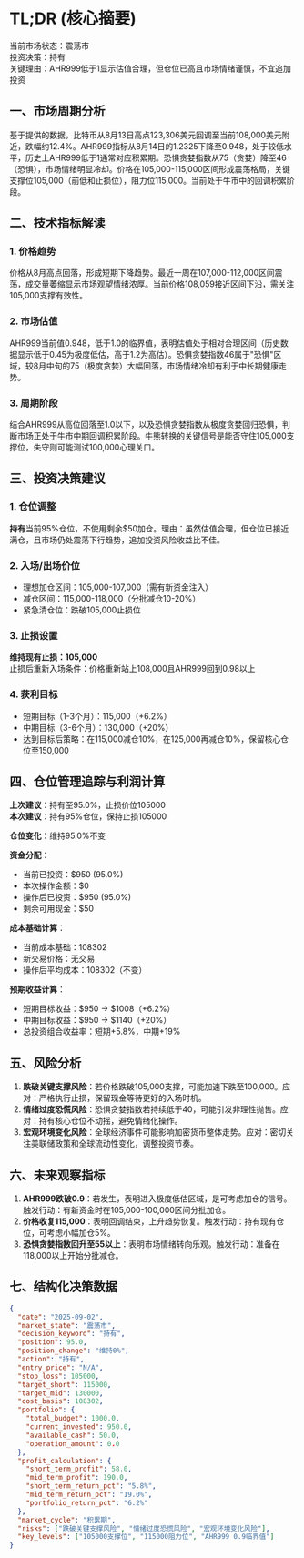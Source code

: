 # TL;DR (核心摘要)
当前市场状态：震荡市  
投资决策：持有  
关键理由：AHR999低于1显示估值合理，但仓位已高且市场情绪谨慎，不宜追加投资

## 一、市场周期分析
基于提供的数据，比特币从8月13日高点123,306美元回调至当前108,000美元附近，跌幅约12.4%。AHR999指标从8月14日的1.2325下降至0.948，处于较低水平，历史上AHR999低于1通常对应积累期。恐惧贪婪指数从75（贪婪）降至46（恐惧），市场情绪明显冷却。价格在105,000-115,000区间形成震荡格局，关键支撑位105,000（前低和止损位），阻力位115,000。当前处于牛市中的回调积累阶段。

## 二、技术指标解读
### 1. 价格趋势
价格从8月高点回落，形成短期下降趋势。最近一周在107,000-112,000区间震荡，成交量萎缩显示市场观望情绪浓厚。当前价格108,059接近区间下沿，需关注105,000支撑有效性。

### 2. 市场估值
AHR999当前值0.948，低于1.0的临界值，表明估值处于相对合理区间（历史数据显示低于0.45为极度低估，高于1.2为高估）。恐惧贪婪指数46属于"恐惧"区域，较8月中旬的75（极度贪婪）大幅回落，市场情绪冷却有利于中长期健康走势。

### 3. 周期阶段
结合AHR999从高位回落至1.0以下，以及恐惧贪婪指数从极度贪婪回归恐惧，判断市场正处于牛市中期回调积累阶段。牛熊转换的关键信号是能否守住105,000支撑位，失守则可能测试100,000心理关口。

## 三、投资决策建议
### 1. 仓位调整
**持有**当前95%仓位，不使用剩余$50加仓。理由：虽然估值合理，但仓位已接近满仓，且市场仍处震荡下行趋势，追加投资风险收益比不佳。

### 2. 入场/出场价位
- 理想加仓区间：105,000-107,000（需有新资金注入）
- 减仓区间：115,000-118,000（分批减仓10-20%）
- 紧急清仓位：跌破105,000止损位

### 3. 止损设置
**维持现有止损：105,000**  
止损后重新入场条件：价格重新站上108,000且AHR999回到0.98以上

### 4. 获利目标
- 短期目标（1-3个月）：115,000（+6.2%）
- 中期目标（3-6个月）：130,000（+20%）
- 达到目标后策略：在115,000减仓10%，在125,000再减仓10%，保留核心仓位至150,000

## 四、仓位管理追踪与利润计算
**上次建议**：持有至95.0%，止损价位105000  
**本次建议**：持有95%仓位，保持止损105000

**仓位变化**：维持95.0%不变

**资金分配**：
- 当前已投资：$950 (95.0%)
- 本次操作金额：$0
- 操作后已投资：$950 (95.0%)
- 剩余可用现金：$50

**成本基础计算**：
- 当前成本基础：108302
- 新交易价格：无交易
- 操作后平均成本：108302（不变）

**预期收益计算**：
- 短期目标收益：$950 → $1008（+6.2%）
- 中期目标收益：$950 → $1140（+20%）
- 总投资组合收益率：短期+5.8%，中期+19%

## 五、风险分析
1. **跌破关键支撑风险**：若价格跌破105,000支撑，可能加速下跌至100,000。应对：严格执行止损，保留现金等待更好的入场时机。
2. **情绪过度恐慌风险**：恐惧贪婪指数若持续低于40，可能引发非理性抛售。应对：持有核心仓位不动摇，避免情绪化操作。
3. **宏观环境变化风险**：全球经济事件可能影响加密货币整体走势。应对：密切关注美联储政策和全球流动性变化，调整投资节奏。

## 六、未来观察指标
1. **AHR999跌破0.9**：若发生，表明进入极度低估区域，是可考虑加仓的信号。触发行动：有新资金时在105,000-100,000区间分批加仓。
2. **价格收复115,000**：表明回调结束，上升趋势恢复。触发行动：持有现有仓位，可考虑小幅加仓5%。
3. **恐惧贪婪指数回升至55以上**：表明市场情绪转向乐观。触发行动：准备在118,000以上开始分批减仓。

## 七、结构化决策数据
```json
{
  "date": "2025-09-02",
  "market_state": "震荡市",
  "decision_keyword": "持有",
  "position": 95.0,
  "position_change": "维持0%",
  "action": "持有",
  "entry_price": "N/A",
  "stop_loss": 105000,
  "target_short": 115000,
  "target_mid": 130000,
  "cost_basis": 108302,
  "portfolio": {
    "total_budget": 1000.0,
    "current_invested": 950.0,
    "available_cash": 50.0,
    "operation_amount": 0.0
  },
  "profit_calculation": {
    "short_term_profit": 58.0,
    "mid_term_profit": 190.0,
    "short_term_return_pct": "5.8%",
    "mid_term_return_pct": "19.0%",
    "portfolio_return_pct": "6.2%"
  },
  "market_cycle": "积累期",
  "risks": ["跌破关键支撑风险", "情绪过度恐慌风险", "宏观环境变化风险"],
  "key_levels": ["105000支撑位", "115000阻力位", "AHR999 0.9临界值"]
}
```